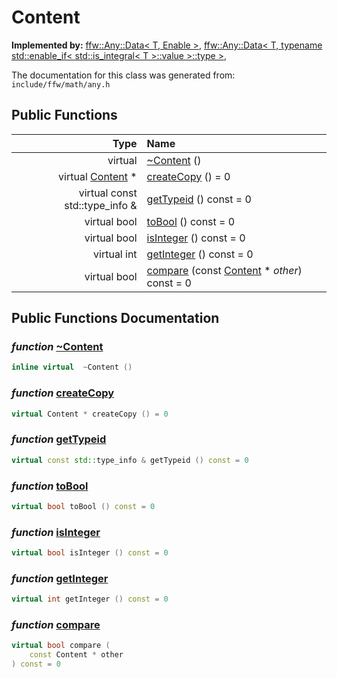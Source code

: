 Content
===================================


**Implemented by:** [ffw::Any::Data< T, Enable >](ffw_Any_Data.html), [ffw::Any::Data< T, typename std::enable_if< std::is_integral< T >::value >::type >](ffw_Any_Data__T__typename_std__enable_if__std__is_integral__T____value____type__.html), 

The documentation for this class was generated from: `include/ffw/math/any.h`



## Public Functions

| Type | Name |
| -------: | :------- |
|  virtual  | [~Content](#627a961f) ()  |
|  virtual [Content](ffw_Any_Content.html) * | [createCopy](#a0a58250) () = 0  |
|  virtual const std::type_info & | [getTypeid](#08075bf5) () const = 0  |
|  virtual bool | [toBool](#0b222bae) () const = 0  |
|  virtual bool | [isInteger](#1aec6655) () const = 0  |
|  virtual int | [getInteger](#e38acb74) () const = 0  |
|  virtual bool | [compare](#009d067a) (const [Content](ffw_Any_Content.html) * _other_) const = 0  |


## Public Functions Documentation

### _function_ <a id="627a961f" href="#627a961f">~Content</a>

```cpp
inline virtual  ~Content () 
```



### _function_ <a id="a0a58250" href="#a0a58250">createCopy</a>

```cpp
virtual Content * createCopy () = 0 
```



### _function_ <a id="08075bf5" href="#08075bf5">getTypeid</a>

```cpp
virtual const std::type_info & getTypeid () const = 0 
```



### _function_ <a id="0b222bae" href="#0b222bae">toBool</a>

```cpp
virtual bool toBool () const = 0 
```



### _function_ <a id="1aec6655" href="#1aec6655">isInteger</a>

```cpp
virtual bool isInteger () const = 0 
```



### _function_ <a id="e38acb74" href="#e38acb74">getInteger</a>

```cpp
virtual int getInteger () const = 0 
```



### _function_ <a id="009d067a" href="#009d067a">compare</a>

```cpp
virtual bool compare (
    const Content * other
) const = 0 
```





